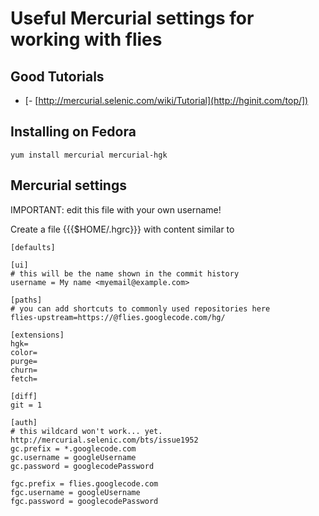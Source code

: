 # Useful Mercurial settings for working with flies

## Good Tutorials

- [- [http://mercurial.selenic.com/wiki/Tutorial](http://hginit.com/top/])

## Installing on Fedora

    yum install mercurial mercurial-hgk

## Mercurial settings

IMPORTANT: edit this file with your own username!

Create a file {{{$HOME/.hgrc}}} with content similar to

    [defaults]
    
    [ui]
    # this will be the name shown in the commit history
    username = My name <myemail@example.com>
    
    [paths]
    # you can add shortcuts to commonly used repositories here
    flies-upstream=https://@flies.googlecode.com/hg/
    
    [extensions]
    hgk=
    color=
    purge=
    churn=
    fetch=
    
    [diff]
    git = 1
    
    [auth]
    # this wildcard won't work... yet.  http://mercurial.selenic.com/bts/issue1952
    gc.prefix = *.googlecode.com
    gc.username = googleUsername
    gc.password = googlecodePassword
    
    fgc.prefix = flies.googlecode.com
    fgc.username = googleUsername
    fgc.password = googlecodePassword